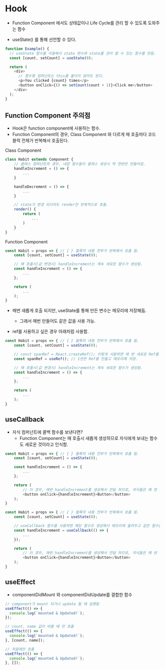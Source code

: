 # Hook

- Function Component 에서도 상태값이나 Life Cycle를 관리 할 수 있도록 도와주는 함수

- useState() 를 통해 선언할 수 있다.

```javascript
function Example() {
  // useState 함수를 이용해서 state 변수와 state를 관리 할 수 있는 함수를 만듬.
  const [count, setCount] = useState(0);

  return (
    <div>
      // 함수형 컴퍼넌트는 this를 붙이지 않아도 된다.
      <p>You clicked {count} times</p>
      <button onClick={() => setCount(count + 1)}>Click me</button>
    </div>
  );
}
```

## Function Component 주의점

- Hook은 function component에 사용하는 함수.
- Function Component의 경우, Class Component 와 다르게 매 호출마다 코드 블럭 전체가 반복해서 호출된다.

Class Component

```javascript
class Habit extends Component {
    // 클래스 컴퍼넌트의 경우, 내장 함수들이 클래스 생성시 딱 한번만 만들어짐.
    handleIncrement = () => {
        ...
    }

    handleDecrement = () => {
        ...
    }

    // state가 변경 되더라도 render만 반복적으로 호출.
    render() {
        return (
            ...
        )
    }
}
```

Function Component

```javascript
const Habit = props => { // { } 블록의 내용 전부가 반복해서 호출 됨.
    const [count, setCount] = useState(0);

    // 매 호출시(값 변경시) handleIncrement는 계속 새로운 함수가 생성됨.
    const handleIncrement = () => {
        ...
    };

    return (
        ...
    );
}
```

- 매번 새롭게 호출 되지만, useState를 통해 만든 변수는 메모리에 저장해둠.

  - 그래서 매번 만들어도 같은 값을 사용 가능.

- ref를 사용하고 싶은 경우 아래처럼 사용함.

```javascript
const Habit = props => { // { } 블록의 내용 전부가 반복해서 호출 됨.
    const [count, setCount] = useState(0);

    // const spanRef = React.createRef(); 이렇게 사용하면 매 번 새로운 Ref를 만듬
    const spanRef = useRef(); // 1번만 Ref를 만들고 메모리에 저장.

    // 매 호출시(값 변경시) handleIncrement는 계속 새로운 함수가 생성됨.
    const handleIncrement = () => {
        ...
    };

    return (
        ...
    );
}
```

## useCallback

- 자식 컴퍼넌트에 콜백 함수를 보낸다면?
  - Function Component는 매 호출시 새롭게 생성하므로 자식에게 보내는 함수도 새로운 것이라고 인식함.

```javascript
const Habit = props => { // { } 블록의 내용 전부가 반복해서 호출 됨.
    const [count, setCount] = useState(0);

    const handleIncrement = () => {
        ...
    };

    return (
        // 이 경우, 매번 handleIncrement를 생성해서 전달 하므로, 자식들은 매 번 부모의 값이 갱신 되었다고 생각함
        <button onClick={handleIncrement}>Button</button>
    );
}
```

```javascript
const Habit = props => { // { } 블록의 내용 전부가 반복해서 호출 됨.
    const [count, setCount] = useState(0);

    // useCallback 함수를 사용하면 해당 함수르 생성해서 메모리에 올려두고 같은 함수를 보내게 됨.
    const handleIncrement = useCallback(() => {
        ...
    });

    return (
        // 이 경우, 매번 handleIncrement를 생성해서 전달 하므로, 자식들은 매 번 부모의 값이 갱신 되었다고 생각함
        <button onClick={handleIncrement}>Button</button>
    );
}
```

## useEffect

- componentDidMount 와 componentDidUpdate를 결합한 함수

```javascript
// component가 mount 되거나 update 될 때 실행됨
useEffect(() => {
  console.log(`mounted & Updated!`);
});

// count, name 값이 바뀔 때 만 호출
useEffect(() => {
  console.log(`mounted & Updated!`);
}, [count, name]);

// 처음에만 호출
useEffect(() => {
  console.log(`mounted & Updated!`);
}, []);
```
